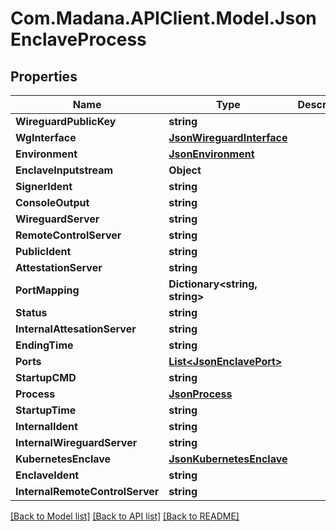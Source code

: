 
# Com.Madana.APIClient.Model.JsonEnclaveProcess

## Properties

Name | Type | Description | Notes
------------ | ------------- | ------------- | -------------
**WireguardPublicKey** | **string** |  | [optional] 
**WgInterface** | [**JsonWireguardInterface**](JsonWireguardInterface.md) |  | [optional] 
**Environment** | [**JsonEnvironment**](JsonEnvironment.md) |  | [optional] 
**EnclaveInputstream** | **Object** |  | [optional] 
**SignerIdent** | **string** |  | [optional] 
**ConsoleOutput** | **string** |  | [optional] 
**WireguardServer** | **string** |  | [optional] 
**RemoteControlServer** | **string** |  | [optional] 
**PublicIdent** | **string** |  | [optional] 
**AttestationServer** | **string** |  | [optional] 
**PortMapping** | **Dictionary&lt;string, string&gt;** |  | [optional] 
**Status** | **string** |  | [optional] 
**InternalAttesationServer** | **string** |  | [optional] 
**EndingTime** | **string** |  | [optional] 
**Ports** | [**List&lt;JsonEnclavePort&gt;**](JsonEnclavePort.md) |  | [optional] 
**StartupCMD** | **string** |  | [optional] 
**Process** | [**JsonProcess**](JsonProcess.md) |  | [optional] 
**StartupTime** | **string** |  | [optional] 
**InternalIdent** | **string** |  | [optional] 
**InternalWireguardServer** | **string** |  | [optional] 
**KubernetesEnclave** | [**JsonKubernetesEnclave**](JsonKubernetesEnclave.md) |  | [optional] 
**EnclaveIdent** | **string** |  | [optional] 
**InternalRemoteControlServer** | **string** |  | [optional] 

[[Back to Model list]](../README.md#documentation-for-models)
[[Back to API list]](../README.md#documentation-for-api-endpoints)
[[Back to README]](../README.md)

